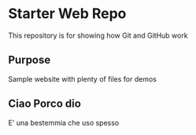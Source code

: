# Starter Web Repo

This repository is for showing how Git and GitHub work

## Purpose

Sample website with plenty of files for demos

## Ciao Porco dio

E' una bestemmia che uso spesso